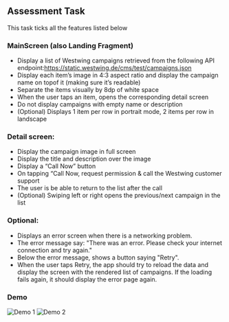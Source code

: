 ## Assessment Task
This task ticks all the features listed below
### MainScreen (also Landing Fragment)
- Display a list of Westwing campaigns retrieved from the following API endpoint:https://static.westwing.de/cms/test/campaigns.json
- Display each item’s image in 4:3 aspect ratio and display the campaign name on topof it (making sure it’s readable)
- Separate the items visually by 8dp of white space
- When the user taps an item, opens the corresponding detail screen 
- Do not display campaigns with empty name or description
- (Optional) Displays 1 item per row in portrait mode, 2 items per row in landscape
### Detail screen:
- Display the campaign image in full screen
- Display the title and description over the image
- Display a “Call Now” button
- On tapping “Call Now, request permission & call the Westwing customer support
- The user is be able to return to the list after the call
- (Optional) Swiping left or right opens the previous/next campaign in the list

### Optional:
- Displays an error screen when there is a networking problem.
- The error message say: "There was an error. Please check your internet
connection and try again."
- Below the error message, shows a button saying "Retry".
- When the user taps Retry, the app should try to reload the data and display the screen with the rendered 
  list of campaigns. If the loading fails again, it should display the error page again.
  
  
### Demo
![Demo 1](https://media.giphy.com/media/9mz9OT0RSwydn8fFKv/giphy.gif)
![Demo 2](https://media.giphy.com/media/aVOU3tLbphFhCDo0No/giphy.gif)

